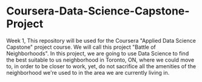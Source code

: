 # Coursera-Data-Science-Capstone-Project
Week 1, This repository will be used for the Coursera "Applied Data Science Capstone" project course. We will call this project "Battle of Neighborhoods".  In this project, we are going to use Data Science to find the best suitable to us neighborhood in Toronto, ON, where we could move to, in order to be closer to work, yet, do not sacrifice all the amenities of the neighborhood we're used to in the area we are currently living in.
